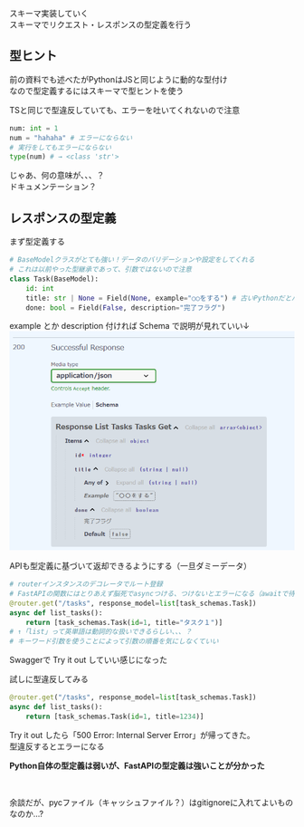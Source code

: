 スキーマ実装していく  
スキーマでリクエスト・レスポンスの型定義を行う

## 型ヒント
前の資料でも述べたがPythonはJSと同じように動的な型付け  
なので型定義するにはスキーマで型ヒントを使う

TSと同じで型違反していても、エラーを吐いてくれないので注意
```py
num: int = 1
num = "hahaha" # エラーにならない
# 実行をしてもエラーにならない
type(num) # → <class 'str'>
```
じゃあ、何の意味が、、、？  
ドキュメンテーション？

## レスポンスの型定義
まず型定義する
```py
# BaseModelクラスがとても強い！データのバリデーションや設定をしてくれる
# これは以前やった型継承であって、引数ではないので注意
class Task(BaseModel):
    id: int
    title: str | None = Field(None, example="○○をする") # 古いPythonだとパイプが使えないので、Optional[str]と書くらしい
    done: bool = Field(False, description="完了フラグ")
```
example とか description 付ければ Schema で説明が見れていい↓
![alt text](画像置き場/image_2.png)

APIも型定義に基づいて返却できるようにする（一旦ダミーデータ）
```py
# routerインスタンスのデコレータでルート登録
# FastAPIの関数にはとりあえず脳死でasyncつける、つけないとエラーになる（awaitで待とうとするため）
@router.get("/tasks", response_model=list[task_schemas.Task])
async def list_tasks():
    return [task_schemas.Task(id=1, title="タスク１")]
# ↑「list」って英単語は動詞的な扱いできるらしい、、、？
# キーワード引数を使うことによって引数の順番を気にしなくていい
```
Swaggerで Try it out していい感じになった  

試しに型違反してみる
```py
@router.get("/tasks", response_model=list[task_schemas.Task])
async def list_tasks():
    return [task_schemas.Task(id=1, title=1234)]
```
Try it out したら「500 Error: Internal Server Error」が帰ってきた。  
型違反するとエラーになる

**Python自体の型定義は弱いが、FastAPIの型定義は強いことが分かった**

<br>

余談だが、pycファイル（キャッシュファイル？）はgitignoreに入れてよいものなのか...?